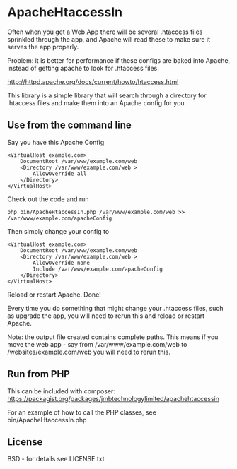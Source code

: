 # ApacheHtaccessIn

Often when you get a Web App there will be several .htaccess files sprinkled through the app, and Apache will read these to make sure it serves the app properly.

Problem: it is better for performance if these configs are baked into Apache, instead of getting apache to look for .htaccess files.

http://httpd.apache.org/docs/current/howto/htaccess.html

This library is a simple library that will search through a directory for .htaccess files and make them into an Apache config for you.

## Use from the command line

Say you have this Apache Config

```
<VirtualHost example.com>
    DocumentRoot /var/www/example.com/web
    <Directory /var/www/example.com/web >
        AllowOverride all
    </Directory>
</VirtualHost>
```

Check out the code and run

    php bin/ApacheHtaccessIn.php /var/www/example.com/web >> /var/www/example.com/apacheConfig


Then simply change your config to

```
<VirtualHost example.com>
    DocumentRoot /var/www/example.com/web
    <Directory /var/www/example.com/web >
        AllowOverride none
        Include /var/www/example.com/apacheConfig
    </Directory>
</VirtualHost>
```

Reload or restart Apache. Done!

Every time you do something that might change your .htaccess files, such as upgrade the app, you will need to rerun this and reload or restart Apache.

Note: the output file created contains complete paths. This means if you move the web app - say from /var/www/example.com/web to /websites/example.com/web you will need to rerun this.

## Run from PHP

This can be included with composer: https://packagist.org/packages/jmbtechnologylimited/apachehtaccessin

For an example of how to call the PHP classes, see bin/ApacheHtaccessIn.php

## License

BSD - for details see LICENSE.txt
